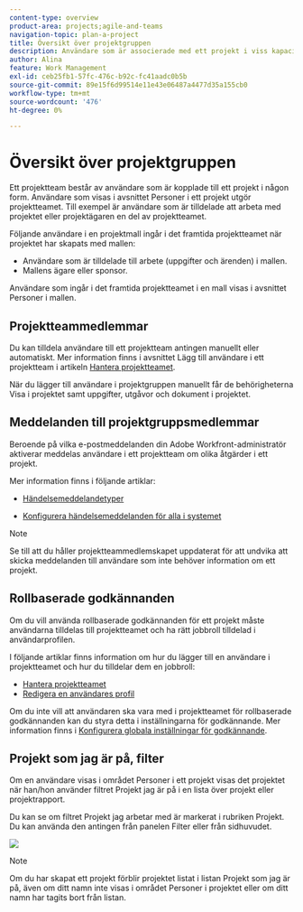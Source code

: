 ```yaml
---
content-type: overview
product-area: projects;agile-and-teams
navigation-topic: plan-a-project
title: Översikt över projektgruppen
description: Användare som är associerade med ett projekt i viss kapacitet utgör projektteamet. Användare som listas under området Personer i ett projekt eller en mall är de användare som utgör projektteamet.
author: Alina
feature: Work Management
exl-id: ceb25fb1-57fc-476c-b92c-fc41aadc0b5b
source-git-commit: 89e15f6d99514e11e43e06487a4477d35a155cb0
workflow-type: tm+mt
source-wordcount: '476'
ht-degree: 0%

---
```


# Översikt över projektgruppen

<!-- Audited: 6/2025 -->

Ett projektteam består av användare som är kopplade till ett projekt i någon form. Användare som visas i avsnittet Personer i ett projekt utgör projektteamet. Till exempel är användare som är tilldelade att arbeta med projektet eller projektägaren en del av projektteamet.

Följande användare i en projektmall ingår i det framtida projektteamet när projektet har skapats med mallen:

* Användare som är tilldelade till arbete (uppgifter och ärenden) i mallen.
* Mallens ägare eller sponsor.

Användare som ingår i det framtida projektteamet i en mall visas i avsnittet Personer i mallen.

## Projektteammedlemmar

Du kan tilldela användare till ett projektteam antingen manuellt eller automatiskt. Mer information finns i avsnittet Lägg till användare i ett projektteam i artikeln [Hantera projektteamet](../../../manage-work/projects/planning-a-project/manage-project-team.md).

När du lägger till användare i projektgruppen manuellt får de behörigheterna Visa i projektet samt uppgifter, utgåvor och dokument i projektet.

## Meddelanden till projektgruppsmedlemmar

Beroende på vilka e-postmeddelanden din Adobe Workfront-administratör aktiverar meddelas användare i ett projektteam om olika åtgärder i ett projekt.

Mer information finns i följande artiklar:

* [Händelsemeddelandetyper](/help/quicksilver/administration-and-setup/manage-workfront/emails/event-notifications-available-in-wf.md)

* [Konfigurera händelsemeddelanden för alla i systemet](../../../administration-and-setup/manage-workfront/emails/configure-event-notifications-for-everyone-in-the-system.md)

>[!NOTE]
>
>Se till att du håller projektteammedlemskapet uppdaterat för att undvika att skicka meddelanden till användare som inte behöver information om ett projekt.

## Rollbaserade godkännanden

Om du vill använda rollbaserade godkännanden för ett projekt måste användarna tilldelas till projektteamet och ha rätt jobbroll tilldelad i användarprofilen.

I följande artiklar finns information om hur du lägger till en användare i projektteamet och hur du tilldelar dem en jobbroll:

* [Hantera projektteamet](../../../manage-work/projects/planning-a-project/manage-project-team.md)
* [Redigera en användares profil](../../../administration-and-setup/add-users/create-and-manage-users/edit-a-users-profile.md)

Om du inte vill att användaren ska vara med i projektteamet för rollbaserade godkännanden kan du styra detta i inställningarna för godkännande. Mer information finns i [Konfigurera globala inställningar för godkännande](../../../administration-and-setup/customize-workfront/configure-approval-milestone-processes/establish-approval-settings.md).

## Projekt som jag är på, filter

Om en användare visas i området Personer i ett projekt visas det projektet när han/hon använder filtret Projekt jag är på i en lista över projekt eller projektrapport.

Du kan se om filtret Projekt jag arbetar med är markerat i rubriken Projekt. Du kan använda den antingen från panelen Filter eller från sidhuvudet.

![](assets/nwe-project-list-buttons-350x187.png)

>[!NOTE]
>
>Om du har skapat ett projekt förblir projektet listat i listan Projekt som jag är på, även om ditt namn inte visas i området Personer i projektet eller om ditt namn har tagits bort från listan.
